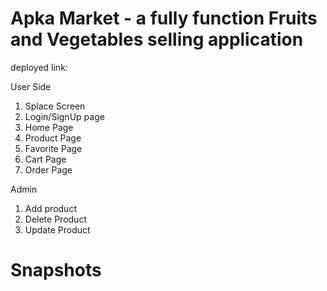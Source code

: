 # Apka Market - a fully function Fruits and Vegetables selling application
deployed link: 



User Side


1. Splace Screen
2. Login/SignUp page
3. Home Page
4. Product Page
5. Favorite Page
6. Cart Page
7. Order Page



Admin

1. Add product
2. Delete Product 
3. Update Product

# Snapshots

  
